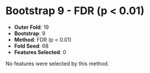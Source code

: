 # Bootstrap 9 - FDR (p < 0.01)

- **Outer Fold**: 19
- **Bootstrap**: 9
- **Method**: FDR (p < 0.01)
- **Fold Seed**: 68
- **Features Selected**: 0

No features were selected by this method.
